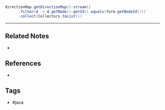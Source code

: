 ```java
directionMap.getDirectionMap().stream()  
      .filter(d -> d.getNode().getId().equals(form.getNodeId()))  
      .collect(Collectors.toList())
```

---
## Related Notes
- 

## References
- 

## Tags
- #java 